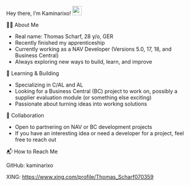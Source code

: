 Hey there, I’m Kaminarixo! <img src="https://media.giphy.com/media/hvRJCLFzcasrR4ia7z/giphy.gif" width="25">

👨‍💻 About Me
- Real name: Thomas Scharf, 28 y/o, GER
- Recently finished my apprenticeship
- Currently working as a NAV Developer (Versions 5.0, 17, 18, and Business Central)
- Always exploring new ways to build, learn, and improve

🌱 Learning & Building
- Specializing in C/AL and AL
- Looking for a Business Central (BC) project to work on, possibly a supplier evaluation module (or something else exciting)
- Passionate about turning ideas into working solutions

🤝 Collaboration
- Open to partnering on NAV or BC development projects
- If you have an interesting idea or need a developer for a project, feel free to reach out

📬 How to Reach Me

GitHub: kaminarixo

XING: https://www.xing.com/profile/Thomas_Scharf070359
